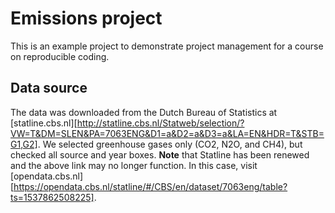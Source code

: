 # Emissions project

This is an example project to demonstrate project management for a course on reproducible coding.

## Data source
The data was downloaded from the Dutch Bureau of Statistics at [statline.cbs.nl][http://statline.cbs.nl/Statweb/selection/?VW=T&DM=SLEN&PA=7063ENG&D1=a&D2=a&D3=a&LA=EN&HDR=T&STB=G1,G2]. We selected greenhouse gases only (CO2, N2O, and CH4), but checked all source and year boxes.
**Note** that Statline has been renewed and the above link may no longer function. In this case, visit [opendata.cbs.nl][https://opendata.cbs.nl/statline/#/CBS/en/dataset/7063eng/table?ts=1537862508225].

